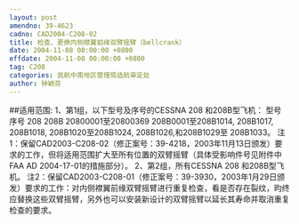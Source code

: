 ```yaml
---
layout: post
amendno: 39-4623
cadno: CAD2004-C208-02
title: 检查、更换内侧襟翼前缘双臂摇臂（bellcrank）
date: 2004-11-08 00:00:00 +0800
effdate: 2004-11-08 00:00:00 +0800
tag: C208
categories: 民航中南地区管理局适航审定处
author: 钟颖芬
---
```


##适用范围:
1、第1组，以下型号及序号的CESSNA 208 和208B型飞机：
型号 序号
208 208B  20800001至20800369 208B0001至208B1014, 208B1017, 208B1018, 208B1020至208B1024, 208B1026,和208B1029至 208B1033。
注1：保留CAD2003-C208-02（修正案号：39-4218，2003年11月13日颁发）要求的工作，但将适用范围扩大至所有位置的双臂摇臂（具体受影响件号见附件中FAA AD 2004-17-01的措施部分）。
2、第2组，所有CESSNA 208 和208B型飞机。
注2：保留CAD2003-C208-01（修正案号：39-3930，2003年1月29日颁发）要求的工作：对内侧襟翼前缘双臂摇臂进行重复检查，看是否存在裂纹，昀终应替换这些双臂摇臂，另外也可以安装新设计的双臂摇臂以延长其寿命并取消重复检查的要求。

